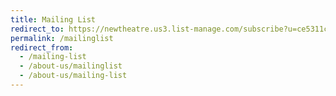 ```yaml
---
title: Mailing List
redirect_to: https://newtheatre.us3.list-manage.com/subscribe?u=ce5311ce46fe45638f90f4022&id=da4b88f76e
permalink: /mailinglist
redirect_from: 
  - /mailing-list
  - /about-us/mailinglist
  - /about-us/mailing-list 
---
```


